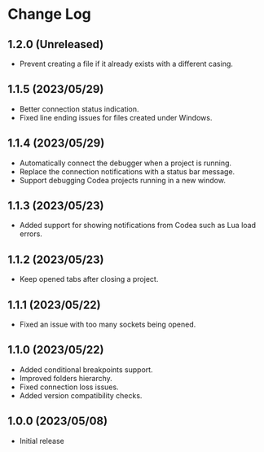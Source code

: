 # Change Log

## 1.2.0 (Unreleased)

- Prevent creating a file if it already exists with a different casing.

## 1.1.5 (2023/05/29)

- Better connection status indication.
- Fixed line ending issues for files created under Windows.

## 1.1.4 (2023/05/29)

- Automatically connect the debugger when a project is running.
- Replace the connection notifications with a status bar message.
- Support debugging Codea projects running in a new window.

## 1.1.3 (2023/05/23)

- Added support for showing notifications from Codea such as Lua load errors.

## 1.1.2 (2023/05/23)

- Keep opened tabs after closing a project.

## 1.1.1 (2023/05/22)

- Fixed an issue with too many sockets being opened.

## 1.1.0 (2023/05/22)

- Added conditional breakpoints support.
- Improved folders hierarchy.
- Fixed connection loss issues.
- Added version compatibility checks.

## 1.0.0 (2023/05/08)

- Initial release
